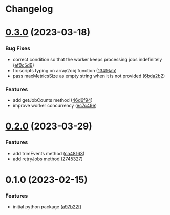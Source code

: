 # Changelog

<!--next-version-placeholder-->

# [0.3.0](https://github.com/taskforcesh/bullmq/compare/ca48163...46d6f94) (2023-03-18)


### Bug Fixes

* correct condition so that the worker keeps processing jobs indefinitely \([ef0c5d6](https://github.com/taskforcesh/bullmq/commit/ef0c5d6cae1dcbae607fa02da32d5236069f2339)\)
* fix scripts typing on array2obj function \([134f6ab](https://github.com/taskforcesh/bullmq/commit/134f6ab5f3219ddd7a421e61ace6bac72bb51e6d)\)
* pass maxMetricsSize as empty string when it is not provided \([6bda2b2](https://github.com/taskforcesh/bullmq/commit/6bda2b24be38a78e5fcfc71ed2913f0150a41dfc)\)


### Features

* add getJobCounts method \([46d6f94](https://github.com/taskforcesh/bullmq/commit/46d6f94575454fe2a32be0c5247f16d18739fe27)\)
* improve worker concurrency \([ec7c49e](https://github.com/taskforcesh/bullmq/commit/ec7c49e284fd1ecdd52b96197281247f5222ea34)\)

# [0.2.0](https://github.com/taskforcesh/bullmq/compare/a97b22f...ca48163) (2023-03-29)


### Features

* add trimEvents method \([ca48163](https://github.com/taskforcesh/bullmq/commit/ca48163263b12a85533563485176c684e548df0b)\)
* add retryJobs method \([2745327](https://github.com/taskforcesh/bullmq/commit/2745327c7a7080f72e8c265bae77429e597cb6d3)\)

# 0.1.0 (2023-02-15)


### Features

* initial python package \([a97b22f](https://github.com/taskforcesh/bullmq/commit/a97b22f518a9f6c5d9c30a77bfd03cafdcbc57ff)\)